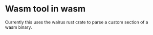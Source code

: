 # Wasm tool in wasm

Currently this uses the walrus rust crate to parse a custom section of a wasm binary.
